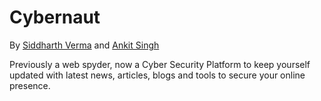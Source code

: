 # Cybernaut 
By [Siddharth Verma](https://github.com/JhonnyVadapav) and [Ankit Singh](https://github.com/ankitsinghtd)

Previously a web spyder, now a Cyber Security Platform to keep yourself updated with latest news, articles, blogs and tools to secure your online presence.
